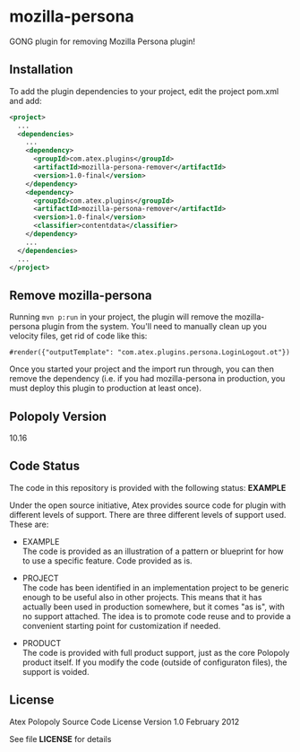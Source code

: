 mozilla-persona
===============

GONG plugin for removing Mozilla Persona plugin!

## Installation

To add the plugin dependencies to your project, edit the project pom.xml and add:

```xml
<project>
  ...
  <dependencies>
    ...
    <dependency>
      <groupId>com.atex.plugins</groupId>
      <artifactId>mozilla-persona-remover</artifactId>
      <version>1.0-final</version>
    </dependency>
    <dependency>
      <groupId>com.atex.plugins</groupId>
      <artifactId>mozilla-persona-remover</artifactId>
      <version>1.0-final</version>
      <classifier>contentdata</classifier>
    </dependency>
    ...
  </dependencies>
  ...
</project>
```

## Remove mozilla-persona

Running `mvn p:run` in your project, the plugin will remove the mozilla-persona plugin from the system.
You'll need to manually clean up you velocity files, get rid of code like this:

```
#render({"outputTemplate": "com.atex.plugins.persona.LoginLogout.ot"})
```

Once you started your project and the import run through, you can then remove the dependency
(i.e. if you had mozilla-persona in production, you must deploy this plugin to production at least once).


## Polopoly Version
10.16

## Code Status
The code in this repository is provided with the following status: **EXAMPLE**

Under the open source initiative, Atex provides source code for plugin with different levels of support. There are three different levels of support used. These are:

- EXAMPLE  
The code is provided as an illustration of a pattern or blueprint for how to use a specific feature. Code provided as is.

- PROJECT  
The code has been identified in an implementation project to be generic enough to be useful also in other projects. This means that it has actually been used in production somewhere, but it comes "as is", with no support attached. The idea is to promote code reuse and to provide a convenient starting point for customization if needed.

- PRODUCT  
The code is provided with full product support, just as the core Polopoly product itself.
If you modify the code (outside of configuraton files), the support is voided.


## License
Atex Polopoly Source Code License
Version 1.0 February 2012

See file **LICENSE** for details
